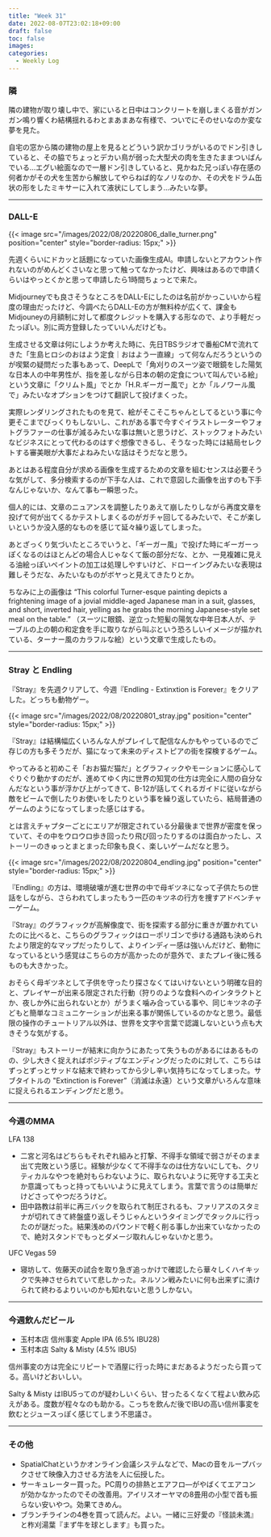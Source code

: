 ```yaml
---
title: "Week 31"
date: 2022-08-07T23:02:18+09:00
draft: false
toc: false
images:
categories:
  - Weekly Log
---
```


### 隣

隣の建物が取り壊し中で、家にいると日中はコンクリートを崩しまくる音がガンガン鳴り響くわ結構揺れるわとまあまあな有様で、ついでにそのせいなのか変な夢を見た。

自宅の窓から隣の建物の屋上を見るとどういう訳かゴリラがいるのでドン引きしていると、その脇でちょっとデカい鳥が弱った大型犬の肉を生きたままついばんでいる…エグい絵面なので一層ドン引きしていると、見かねた兄っぽい存在感の何者かがその犬を生苦から解放してやらねば的なノリなのか、その犬をドラム缶状の形をしたミキサーに入れて液状にしてしまう…みたいな夢。

<!--more-->

---

### DALL-E

{{< image src="/images/2022/08/20220806_dalle_turner.png"  position="center" style="border-radius: 15px;" >}}

先週くらいにドカッと話題になっていた画像生成AI。申請しないとアカウント作れないのがめんどくさいなと思って触ってなかったけど、興味はあるので申請くらいはやっとくかと思って申請したら1時間ちょっとで来た。

Midjourneyでも良さそうなところをDALL-Eにしたのは名前がかっこいいから程度の理由だったけど、今調べたらDALL-Eの方が無料枠が広くて、課金もMidjouneyの月額制に対して都度クレジットを購入する形なので、より手軽だったっぽい。別に両方登録したっていいんだけども。

生成させる文章は何にしようか考えた時に、先日TBSラジオで番船CMで流れてきた「生島ヒロシのおはよう定食｜おはよう一直線」って何なんだろうというのが喫緊の疑問だった事もあって、DeepLで「角刈りのスーツ姿で眼鏡をした陽気な日本人の中年男性が、指を差しながら日本の朝の定食について叫んでいる絵」という文章に「クリムト風」でとか「H.R.ギーガー風で」とか「ルノワール風で」みたいなオプションをつけて翻訳して投げまくった。

実際レンダリングされたものを見て、絵がそこそこちゃんとしてるという事に今更そこまでびっくりもしないし、これがある事で今すぐイラストレーターやフォトグラファーの仕事が減るみたいな事は無いと思うけど、ストックフォトみたいなビジネスにとって代わるのはすぐ想像できるし、そうなった時には結局セレクトする審美眼が大事だよねみたいな話はそうだなと思う。  

あとはある程度自分が求める画像を生成するための文章を組むセンスは必要そうな気がして、多分検索するのが下手な人は、これで意図した画像を出すのも下手なんじゃないか、なんて事も一瞬思った。

個人的には、文章のニュアンスを調整したりあえて崩したりしながら再度文章を投げて何が出てくるかテストしまくるのがガチャ回してるみたいで、そこが楽しいというか没入感的なものを感じて延々繰り返してしまった。

あとざっくり気づいたところでいうと、「ギーガー風」で投げた時にギーガーっぽくなるのはほとんどの場合人じゃなくて飯の部分だな、とか、一見複雑に見える油絵っぽいペイントの加工は処理しやすいけど、ドローイングみたいな表現は難しそうだな、みたいなものがボヤっと見えてきたりとか。

ちなみに上の画像は “This colorful Turner-esque painting depicts a frightening image of a jovial middle-aged Japanese man in a suit, glasses, and short, inverted hair, yelling as he grabs the morning Japanese-style set meal on the table.” （スーツに眼鏡、逆立った短髪の陽気な中年日本人が、テーブルの上の朝の和定食を手に取りながら叫ぶという恐ろしいイメージが描かれている、ターナー風のカラフルな絵）という文章で生成したもの。

---

### Stray と Endling

『Stray』を先週クリアして、今週『Endling - Extinxtion is Forever』をクリアした。どっちも動物ゲー。


{{< image src="/images/2022/08/20220801_stray.jpg"  position="center" style="border-radius: 15px;" >}}

『Stray』は結構幅広くいろんな人がプレイして配信なんかもやっているのでご存じの方も多そうだが、猫になって未来のディストピアの街を探検するゲーム。

やってみると初めこそ「おお猫だ猫だ」とグラフィックやモーションに感心してぐりぐり動かすのだが、進めてゆく内に世界の知覚の仕方は完全に人間の自分なんだなという事が浮かび上がってきて、B-12が話してくれるガイドに従いながら敵をビームで倒したりお使いをしたりという事を繰り返していたら、結局普通のゲームのようになってしまった感じはする。

とは言えチャプターごとにエリアが限定されている分最後まで世界が密度を保っていて、その中をウロウロ歩き回ったり飛び回ったりするのは面白かったし、ストーリーのきゅっとまとまった印象も良く、楽しいゲームだなと思う。


{{< image src="/images/2022/08/20220804_endling.jpg"  position="center" style="border-radius: 15px;" >}}

『Endling』の方は、環境破壊が進む世界の中で母ギツネになって子供たちの世話をしながら、さらわれてしまったもう一匹のキツネの行方を捜すアドベンチャーゲーム。

『Stray』のグラフィックが高解像度で、街を探索する部分に重きが置かれていたのに比べると、こちらのグラフィックはローポリゴンで歩ける通路も決められたより限定的なマップだったりして、よりインディー感は強いんだけど、動物になっているという感覚はこちらの方が高かったのが意外で、またプレイ後に残るものも大きかった。

おそらく母ギツネとして子供を守ったり探さなくてはいけないという明確な目的と、プレイヤーが出来る限定された行動（狩りのような食料へのインタラクトとか、夜しか外に出られないとか）がうまく噛み合っている事や、同じキツネの子どもと簡単なコミュニケーションが出来る事が関係しているのかなと思う。最低限の操作のチュートリアル以外は、世界を文字や言葉で認識しないという点も大きそうな気がする。

『Stray』もストーリーが結末に向かうにあたって失うものがあるにはあるものの、少し大きく捉えればポジティブなエンディングだったのに対して、こちらはずっとずっとサッドな結末で終わってから少し辛い気持ちになってしまった。サブタイトルの "Extinction is Forever”（消滅は永遠）という文章がいろんな意味に捉えられるエンディングだと思う。

---

### 今週のMMA

LFA 138

- 二宮と河名はどちらもそれぞれ組みと打撃、不得手な領域で弱さがそのまま出て完敗という感じ。経験が少なくて不得手なのは仕方ないにしても、クリティカルなやつを絶対もらわないように、取られないように死守する工夫とか意識ってもっと持ってもいいように見えてしまう。言葉で言うのは簡単だけどさってやつだろうけど。
- 田中路教は前半に再三バックを取られて制圧されるも、ファリアスのスタミナが切れてきて終盤盛り返しそうじゃんというタイミングでタックルに行ったのが謎だった。結果浅めのパウンドで軽く削る事しか出来ていなかったので、絶対スタンドでもっとダメージ取れんじゃないかと思う。

UFC Vegas 59

- 寝坊して、佐藤天の試合を取り急ぎ追っかけで確認したら華々しくハイキックで失神させられていて悲しかった。ネルソン戦みたいに何も出来ずに漬けられて終わるよりいいのかも知れないと思うしかない。

---

### 今週飲んだビール

- 玉村本店 信州事変 Apple IPA (6.5% IBU28)
- 玉村本店 Salty & Misty (4.5% IBU5)

信州事変の方は完全にリピートで酒屋に行った時にまだあるようだったら買ってる。高いけどおいしい。

Salty & Misty はIBU5ってのが疑わしいくらい、甘ったるくなくて程よい飲み応えがある。度数が程々なのも助かる。こっちを飲んだ後でIBUの高い信州事変を飲むとジュースっぽく感じてしまう不思議さ。

---

### その他

- SpatialChatというかオンライン会議システムなどで、Macの音をループバックさせて映像入力させる方法を人に伝授した。
- サーキュレーター買った。PC周りの排熱とエアフロ―がやばくてエアコンが効かなかったのでその改善用。アイリスオーヤマの8畳用の小型で首も振らない安いやつ。効果てきめん。
- ブランチラインの4巻を買って読んだ。よい。一緒に三好愛の『怪談未満』と柞刈湯葉『まず牛を球とします』も買った。